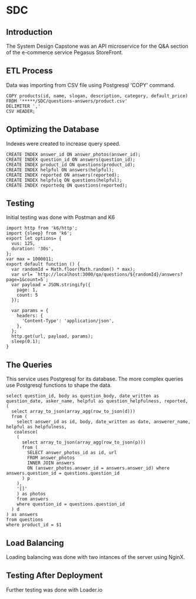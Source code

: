 # SDC

## Introduction
The System Design Capstone was an API  microservice for the Q&A section of the e-commerce service Pegasus StoreFront. 

## ETL Process
Data was importing from CSV file using Postgresql 'COPY' command.
```
COPY products(id, name, slogan, description, category, default_price)
FROM '*****/SDC/questions-answers/product.csv'
DELIMITER ','
CSV HEADER;
```

## Optimizing the Database
Indexes were created to increase query speed.
```
CREATE INDEX answer_id ON answer_photos(answer_id);
CREATE INDEX question_id ON answers(question_id);
CREATE INDEX product_id ON questions(product_id);
CREATE INDEX helpful ON answers(helpful);
CREATE INDEX reported ON answers(reported);
CREATE INDEX helpfulq ON questions(helpful);
CREATE INDEX reportedq ON questions(reported);
```

## Testing
Initial testing was done with Postman and K6
```
import http from 'k6/http';
import {sleep} from 'k6';
export let options= {
  vus: 125,
  duration: '30s',
};
var max = 1000011;
export default function () {
  var randomId = Math.floor(Math.random() * max);
  var url= `http://localhost:3000/qa/questions/${randomId}/answers?page=1&count=5`;
  var payload = JSON.stringify({
    page: 1,
    count: 5
  });

  var params = {
    headers: {
      'Content-Type': 'application/json',
    },
  };
  http.get(url, payload, params);
  sleep(0.1);
}
```
## The Queries
This service uses Postgresql for its database. The more complex queries use Postgresql functions to shape the data. 
```
select question_id, body as question_body, date_written as question_date, asker_name, helpful as question_helpfulness, reported,
(
  select array_to_json(array_agg(row_to_json(d)))
  from (
    select answer_id as id, body, date_written as date, answerer_name, helpful as helpfulness,
   coalesce(
    (
      select array_to_json(array_agg(row_to_json(p)))
      from (
        SELECT answer_photos_id as id, url
        FROM answer_photos
        INNER JOIN answers
        ON (answer_photos.answer_id = answers.answer_id) where answers.question_id = questions.question_id
      ) p
    ),
    '[]'
    ) as photos
    from answers
    where question_id = questions.question_id
  ) d
) as answers
from questions
where product_id = $1
```

## Load Balancing
Loading balancing was done with two intances of the server using NginX.
## Testing After Deployment
Further testing was done with Loader.io
